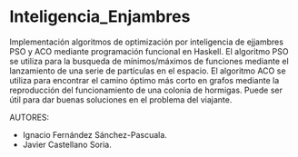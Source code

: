 # Inteligencia_Enjambres

Implementación algoritmos de optimización por inteligencia de ejjambres PSO y ACO mediante programación funcional en Haskell.
El algoritmo PSO se utiliza para la busqueda de mínimos/máximos de funciones mediante el lanzamiento de una serie de partículas en el espacio.
El algoritmo ACO se utiliza para encontrar el camino óptimo más corto en grafos mediante la reproducción del funcionamiento de una colonia de hormigas. Puede ser útil para dar buenas soluciones en el problema del viajante.

AUTORES:
- Ignacio Fernández Sánchez-Pascuala.
- Javier Castellano Soria.
